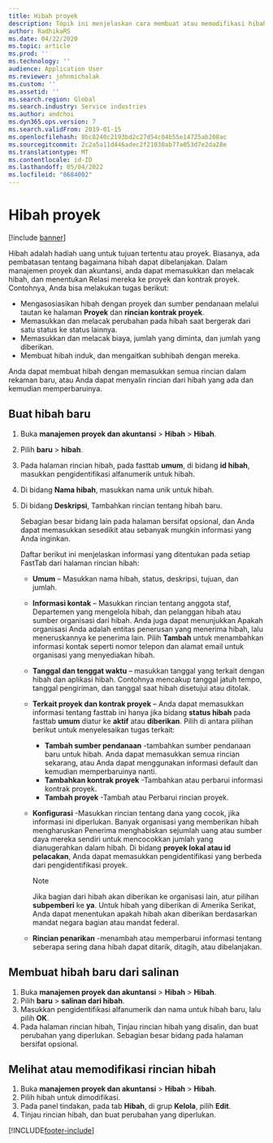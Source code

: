 ```yaml
---
title: Hibah proyek
description: Topik ini menjelaskan cara membuat atau memodifikasi hibah.
author: RadhikaRS
ms.date: 04/22/2020
ms.topic: article
ms.prod: ''
ms.technology: ''
audience: Application User
ms.reviewer: johnmichalak
ms.custom: ''
ms.assetid: ''
ms.search.region: Global
ms.search.industry: Service industries
ms.author: andchoi
ms.dyn365.ops.version: 7
ms.search.validFrom: 2019-01-15
ms.openlocfilehash: 8bc8240c2193bd2c27d54c04b55e14725ab208ac
ms.sourcegitcommit: 2c2a5a11d446adec2f21030ab77a053d7e2da28e
ms.translationtype: MT
ms.contentlocale: id-ID
ms.lasthandoff: 05/04/2022
ms.locfileid: "8684002"
---
```

# <a name="project-grants"></a>Hibah proyek

[!include [banner](../includes/banner.md)]

Hibah adalah hadiah uang untuk tujuan tertentu atau proyek. Biasanya, ada pembatasan tentang bagaimana hibah dapat dibelanjakan. Dalam manajemen proyek dan akuntansi, anda dapat memasukkan dan melacak hibah, dan menentukan Relasi mereka ke proyek dan kontrak proyek. Contohnya, Anda bisa melakukan tugas berikut:

- Mengasosiasikan hibah dengan proyek dan sumber pendanaan melalui tautan ke halaman **Proyek** dan **rincian kontrak proyek**.
- Memasukkan dan melacak perubahan pada hibah saat bergerak dari satu status ke status lainnya.
- Memasukkan dan melacak biaya, jumlah yang diminta, dan jumlah yang diberikan.
- Membuat hibah induk, dan mengaitkan subhibah dengan mereka.

Anda dapat membuat hibah dengan memasukkan semua rincian dalam rekaman baru, atau Anda dapat menyalin rincian dari hibah yang ada dan kemudian memperbaruinya.

## <a name="create-a-new-grant"></a>Buat hibah baru

1. Buka **manajemen proyek dan akuntansi** \> **Hibah** \> **Hibah**.
2. Pilih **baru** \> **hibah**.
3. Pada halaman rincian hibah, pada fasttab **umum**, di bidang **id hibah**, masukkan pengidentifikasi alfanumerik untuk hibah.
4. Di bidang **Nama hibah**, masukkan nama unik untuk hibah.
5. Di bidang **Deskripsi**, Tambahkan rincian tentang hibah baru.

    Sebagian besar bidang lain pada halaman bersifat opsional, dan Anda dapat memasukkan sesedikit atau sebanyak mungkin informasi yang Anda inginkan.

    Daftar berikut ini menjelaskan informasi yang ditentukan pada setiap FastTab dari halaman rincian hibah:

    - **Umum** – Masukkan nama hibah, status, deskripsi, tujuan, dan jumlah.
    - **Informasi kontak** – Masukkan rincian tentang anggota staf, Departemen yang mengelola hibah, dan pelanggan hibah atau sumber organisasi dari hibah. Anda juga dapat menunjukkan Apakah organisasi Anda adalah entitas penerusan yang menerima hibah, lalu meneruskannya ke penerima lain. Pilih **Tambah** untuk menambahkan informasi kontak seperti nomor telepon dan alamat email untuk organisasi yang menyediakan hibah.
    - **Tanggal dan tenggat waktu** – masukkan tanggal yang terkait dengan hibah dan aplikasi hibah. Contohnya mencakup tanggal jatuh tempo, tanggal pengiriman, dan tanggal saat hibah disetujui atau ditolak.
    - **Terkait proyek dan kontrak proyek** – Anda dapat memasukkan informasi tentang fasttab ini hanya jika bidang **status hibah** pada fasttab **umum** diatur ke **aktif** atau **diberikan**. Pilih di antara pilihan berikut untuk menyelesaikan tugas terkait:

        - **Tambah sumber pendanaan** -tambahkan sumber pendanaan baru untuk hibah. Anda dapat memasukkan semua rincian sekarang, atau Anda dapat menggunakan informasi default dan kemudian memperbaruinya nanti.
        - **Tambahkan kontrak proyek** -Tambahkan atau perbarui informasi kontrak proyek.
        - **Tambah proyek** -Tambah atau Perbarui rincian proyek.

    - **Konfigurasi** -Masukkan rincian tentang dana yang cocok, jika informasi ini diperlukan. Banyak organisasi yang memberikan hibah mengharuskan Penerima menghabiskan sejumlah uang atau sumber daya mereka sendiri untuk mencocokkan jumlah yang dianugerahkan dalam hibah. Di bidang **proyek lokal atau id pelacakan**, Anda dapat memasukkan pengidentifikasi yang berbeda dari pengidentifikasi proyek.

        > [!NOTE]
        > Jika bagian dari hibah akan diberikan ke organisasi lain, atur pilihan **subpemberi** ke **ya**. Untuk hibah yang diberikan di Amerika Serikat, Anda dapat menentukan apakah hibah akan diberikan berdasarkan mandat negara bagian atau mandat federal.

    - **Rincian penarikan** -menambah atau memperbarui informasi tentang seberapa sering dana hibah dapat ditarik, ditagih, atau dibelanjakan.

## <a name="create-a-new-grant-from-a-copy"></a>Membuat hibah baru dari salinan

1. Buka **manajemen proyek dan akuntansi** \> **Hibah** \> **Hibah**.
2. Pilih **baru** \> **salinan dari hibah**.
3. Masukkan pengidentifikasi alfanumerik dan nama untuk hibah baru, lalu pilih **OK**.
4. Pada halaman rincian hibah, Tinjau rincian hibah yang disalin, dan buat perubahan yang diperlukan. Sebagian besar bidang pada halaman bersifat opsional.

## <a name="view-or-modify-grant-details"></a>Melihat atau memodifikasi rincian hibah

1. Buka **manajemen proyek dan akuntansi** \> **Hibah** \> **Hibah**.
2. Pilih hibah untuk dimodifikasi.
3. Pada panel tindakan, pada tab **Hibah**, di grup **Kelola**, pilih **Edit**.
4. Tinjau rincian hibah, dan buat perubahan yang diperlukan.


[!INCLUDE[footer-include](../includes/footer-banner.md)]